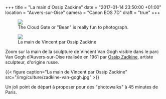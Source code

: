 +++
title = "La main d'Ossip Zadkine"
date = "2017-01-14 23:50:00 +01:00"
location = "Auvers-sur-Oise" 
camera = "Canon EOS 7D"
draft = "true"
+++

<figure>
  <img src="https://photos.jnjosh.com/chicago-october2017/cloudgatebuildings.jpg" />
  <figcaption>The Cloud Gate or "Bean" is really fun to photograph.</figcaption>
</figure>


<figure><img src="https://christophe.ducamp.me/img/culture/zadkine-van-gogh.jpg" /><figcaption>La main de Vincent par Ossip Zadkine</figcaption></figure>

<!--more --> 
Zoom sur la main de la sculpture de Vincent Van Gogh visible dans le parc Van Gogh d'Auvers-sur-Oise réalisée en 1961 par [Ossip Zadkine](http://www.zadkine.paris.fr/fr/sa-biographie), artiste sculpteur, d'origine russe.

<span class="u-photo">
{{< figure
  caption="La main de Vincent par Ossip Zadkine"
  src="/img/culture/zadkine-van-gogh.jpg"
>}}</span>

Un joli point de départ à proposer pour des "photowalks" à 45 minutes de Paris. 

